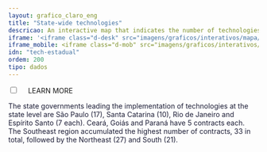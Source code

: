 ```yaml
---
layout: grafico_claro_eng
title: "State-wide technologies"
descricao: An interactive map that indicates the number of technologies in each state and its respective functionalities. Data in this map is related only to technologies that are applied state-wide.
iframe: '<iframe class="d-desk" src="imagens/graficos/interativos/mapa/index.html" height="720px" width="100%" frameborder="no" seamless> </iframe>'
iframe_mobile: <iframe class="d-mob" src="imagens/graficos/interativos/mapa/index.html" height="500px" width="100%" frameborder="no" seamless> </iframe>
idn: "tech-estadual"
ordem: 200
tipo: dados
---
```



<div class="accordion">
    <div class="option">
      <input type="checkbox" id="toggle{{page.ordem}}" class="toggle" />
      <label class="titleaco" for="toggle{{page.ordem}}">LEARN MORE&nbsp;
      </label>
      <div class="contentaco">
        <p style="color:#1c1d36 !important">The state governments leading the implementation of technologies at the state level are São Paulo (17), Santa Catarina (10), Rio de Janeiro and Espírito Santo (7 each). Ceará, Goiás and Paraná have 5 contracts each. The Southeast region accumulated the highest number of contracts, 33 in total, followed by the Northeast (27) and South (21).</p>
      </div>
    </div>
  </div>
